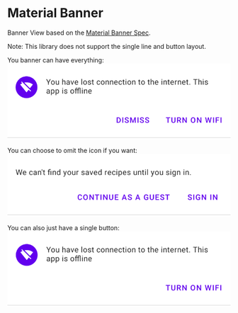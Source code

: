 # Material Banner
Banner View based on the [Material Banner Spec](https://material.io/components/banners).

Note: This library does not support the single line and button layout.

You banner can have everything:
![Preview Image with icon](/Images/preview.PNG)

You can choose to omit the icon if you want:
![Preview Image without icon](/Images/preview_no_icon.PNG)

You can also just have a single button:
![Preview Image with one button](/Images/preview_one_button.PNG)
